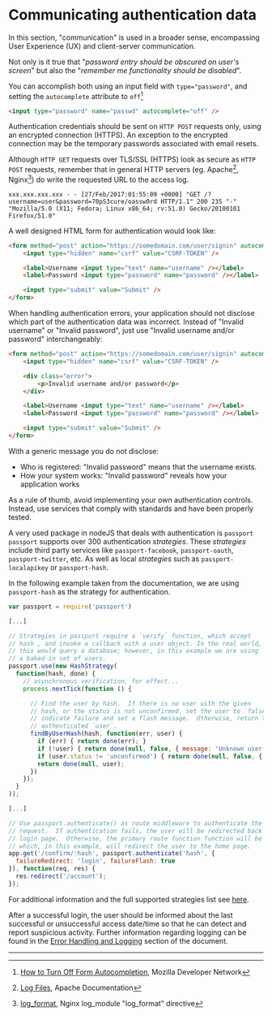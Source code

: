 Communicating authentication data
=================================

In this section, "communication" is used in a broader sense, encompassing
User Experience (UX) and client-server communication.

Not only is it true that "_password entry should be obscured on user's screen_"
but also the "_remember me functionality should be disabled_".

You can accomplish both using an input field with `type="password"`, and
setting the `autocomplete` attribute to `off`[^1]

```html
<input type="password" name="passwd" autocomplete="off" />
```

Authentication credentials should be sent on `HTTP POST` requests only, using an
encrypted connection (HTTPS). An exception to the encrypted connection may be
the temporary passwords associated with email resets.

Although `HTTP GET` requests over TLS/SSL (HTTPS) look as secure as `HTTP POST`
requests, remember that in general HTTP servers (eg. Apache[^2], Nginx[^3]) do
write the requested URL to the access log.

```text
xxx.xxx.xxx.xxx - - [27/Feb/2017:01:55:09 +0000] "GET /?username=user&password=70pS3cure/oassw0rd HTTP/1.1" 200 235 "-" "Mozilla/5.0 (X11; Fedora; Linux x86_64; rv:51.0) Gecko/20100101 Firefox/51.0"
```

A well designed HTML form for authentication would look like:

```html
<form method="post" action="https://somedomain.com/user/signin" autocomplete="off">
    <input type="hidden" name="csrf" value="CSRF-TOKEN" />

    <label>Username <input type="text" name="username" /></label>
    <label>Password <input type="password" name="password" /></label>

    <input type="submit" value="Submit" />
</form>
```

When handling authentication errors, your application should not disclose which
part of the authentication data was incorrect. Instead of "Invalid username" or
"Invalid password", just use "Invalid username and/or password" interchangeably:

```html
<form method="post" action="https://somedomain.com/user/signin" autocomplete="off">
    <input type="hidden" name="csrf" value="CSRF-TOKEN" />

    <div class="error">
        <p>Invalid username and/or password</p>
    </div>

    <label>Username <input type="text" name="username" /></label>
    <label>Password <input type="password" name="password" /></label>

    <input type="submit" value="Submit" />
</form>
```

With a generic message you do not disclose:

* Who is registered: "Invalid password" means that the username exists.
* How your system works: "Invalid password" reveals how your application works

As a rule of thumb, avoid implementing your own authentication controls.
Instead, use services that comply with standards and have been properly tested.

A very used package in nodeJS that deals with authentication is `passport`
`passport` supports over 300 authentication _strategies_. These _strategies_
include third party services like `passport-facebook`, `passport-oauth`,
`passport-twitter`, etc. As well as local _strategies_ such
as `passport-localapikey` or `passport-hash`.

In the following example taken from the documentation, we are using
`passport-hash` as the strategy for authentication.

```javascript
var passport = require('passport')

[...]

// Strategies in passport require a `verify` function, which accept
// hash , and invoke a callback with a user object. In the real world,
// this would query a database; however, in this example we are using
// a baked-in set of users.
passport.use(new HashStrategy(
  function(hash, done) {
    // asynchronous verification, for effect...
    process.nextTick(function () {

      // Find the user by hash.  If there is no user with the given
      // hash, or the status is not unconfirmed, set the user to `false` to
      // indicate failure and set a flash message.  Otherwise, return the
      // authenticated `user`.
      findByUserHash(hash, function(err, user) {
        if (err) { return done(err); }
        if (!user) { return done(null, false, { message: 'Unknown user ' + username }); }
        if (user.status != 'unconfirmed') { return done(null, false, { message: 'This user already confirmed' }); }
        return done(null, user);
      })
    });
  }
));

[...]

// Use passport.authenticate() as route middleware to authenticate the
// request.  If authentication fails, the user will be redirected back to the
// login page.  Otherwise, the primary route function function will be called,
// which, in this example, will redirect the user to the home page.
app.get('/confirm/:hash', passport.authenticate('hash', {
  failureRedirect: 'login', failureFlash: true
}), function(req, res) {
  res.redirect('/account');
});
```

For additional information and the full supported strategies list see [here][5].

After a successful login, the user should be informed about the last successful
or unsuccessful access date/time so that he can detect and report suspicious
activity. Further information regarding logging can be found in the
[Error Handling and Logging][4] section of the document.

---

[^1]: [How to Turn Off Form Autocompletion][1], Mozilla Developer Network
[^2]: [Log Files][2], Apache Documentation
[^3]: [log_format][3], Nginx log_module "log_format" directive

[1]: https://developer.mozilla.org/en-US/docs/Web/Security/Securing_your_site/Turning_off_form_autocompletion
[2]: https://httpd.apache.org/docs/1.3/logs.html#accesslog
[3]: http://nginx.org/en/docs/http/ngx_http_log_module.html#log_format
[4]: ../error-handling-logging/logging.md
[5]: ../LINK
